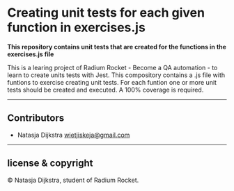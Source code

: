 # Creating unit tests for each given function in exercises.js

**This repository contains unit tests that are created for the functions in the exercises.js file**

This is a learing project of Radium Rocket - Become a QA automation - to learn to create units tests with Jest.
This compository contains a .js file with funtions to exercise creating unit tests. For each funtion one or more unit tests should be created and executed. A 100% coverage is required.

---

## Contributors

- Natasja Dijkstra <wietjiskeja@gmail.com>

---

## license & copyright

© Natasja Dijkstra, student of Radium Rocket.
